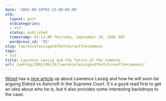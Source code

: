 ```yaml
---
date: '2002-09-19T01:13:00-04:00'
old:
  layout: post
  oldcategories:
  - old
  status: published
  timestamp: 01:13 AM Thursday, September 19, 2002 EDT
  wordpress_id: '55'
slug: lawrencelessigandthefutureofthecommons
tags:
- old
title: Lawrence Lessig and the future of the Commons
url: /weblog/2002/09/19/lawrencelessigandthefutureofthecommons/
---
```


[Wired](http://www.wired.com/) has a [nice
article](http://www.wired.com/wired/archive/10.10/lessig_pr.html) up about
Lawrence Lessig and how he will soon be arguing Eldred vs Ashcroft in the
Supreme Court.  It's a good read first to get an idea about who he is, but it
also provides some interesting backdrops to the case.

